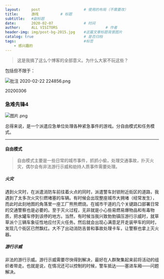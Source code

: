 ```yaml
---
layout:     post                    # 使用的布局（不需要改）
title:      游戏          # 标题 
subtitle:   #副标题
date:       2020-02-07              # 时间
author:     ALL VISITORS                      # 作者
header-img: img/post-bg-2015.jpg    #这篇文章标题背景图片
catalog: true                       # 是否归档
tags:                               #标签
    - 感兴趣的
---
```


> 这是我搞了这么个博客的全部意义。为什么大家不玩这些？

包括但不限于：

![批注 2020-02-22 224856.png](https://i.loli.net/2020/02/22/wpm4kvVCyNh3q5e.png)

20200306
### 急难先锋4

![图片.png](https://i.loli.net/2020/03/06/27XwHxa4JnK9kIL.png)

总得来说，是一个派遣应急单位处理各种紧急事件的游戏。分自由模式和任务模式。

***
#### 自由模式
> 自由模式主要是一些日常的城市事件，抓抓小偷，处理交通事故，扑灭火灾，偶尔会有非法游行示威和劫持人质事件需要处理。

##### 火灾

遇到火灾时，在派遣消防车前往着火点的同时，派遣警车封锁附近街区的道路，我遇到了太多次火灾引燃堵塞的车辆。有时候会出现整座城市大拥堵（经常发生），而此时此刻地图的角落里一座工厂熊熊燃烧。在城市干道的几个关键路口部署日常的交通警察也是必要的。至于灭火过程，无非就是小心些易燃易爆物品和有毒物质，把水罐车停到该停的地方。当然，有时候当我兴致勃勃镇压游行示威时，就草草派个三辆车象征性地应付灭火任务。然后就会出现心满意足开走装甲车的同时，发现几个街区已然飘红。大不了出动消防吉普和事故处理卡车，让警察也拿上灭火器。

##### 游行示威

非法的游行示威。游行示威需要尽快得到解决，最好在人群聚集起来前将活动的组织者带走。也就是说，在情况还可以控制的时候，警车抵达——塞进车厢——问题解决。


